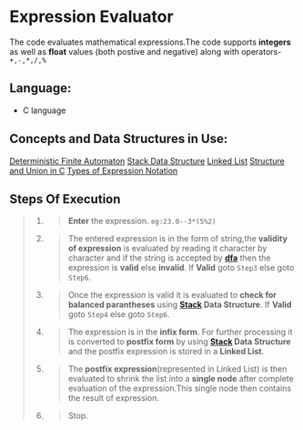 # Expression Evaluator

The code evaluates mathematical expressions.The code supports **integers** as well as **float** values (both postive and negative) along with operators-`+,-,*,/,%`

## Language:
- C language	
	
## Concepts and Data Structures in Use:
[Deterministic Finite Automaton](https://en.wikipedia.org/wiki/Deterministic_finite_automaton)
[Stack Data Structure](https://www.geeksforgeeks.org/stack-data-structure/)
[Linked List](https://www.geeksforgeeks.org/data-structures/linked-list/)
[Structure and Union in C](https://www.codingunit.com/c-tutorial-structures-unions-typedef) 
[Types of Expression Notation](http://interactivepython.org/runestone/static/pythonds/BasicDS/InfixPrefixandPostfixExpressions.html)
	 

## Steps Of Execution
>1. >**Enter** the expression. `eg:23.0--3*(5%2)`
>2. >The entered expression is in the form of string,the **validity of expression** is evaluated by reading it character by character and if the string is accepted by [**dfa**](https://github.com/mamta238/DS-ExpressionEval/blob/master/dfa.jpg) then the expression is **valid** else **invalid**.
If **Valid** goto `Step3` else goto `Step6`.
>3. >Once the expression is valid it is evaluated to **check for balanced parantheses** using **[Stack](https://www.codingalpha.com/balanced-parantheses-using-stack-c-program/) Data Structure**.
If **Valid** goto `Step4` else goto `Step6`.
>4. >The expression is in the **infix form**. For further processing it is converted to **postfix form** by using **[Stack](http://condor.depaul.edu/ichu/csc415/notes/notes9/Infix.htm) Data Structure** and the postfix expression is stored in a **Linked List**.
>5. >The **postfix expression**(represented in Linked List) is then evaluated to shrink the list into a **single node** after complete evaluation of the expression.This single node then contains the result of expression. 
>6. >Stop.

